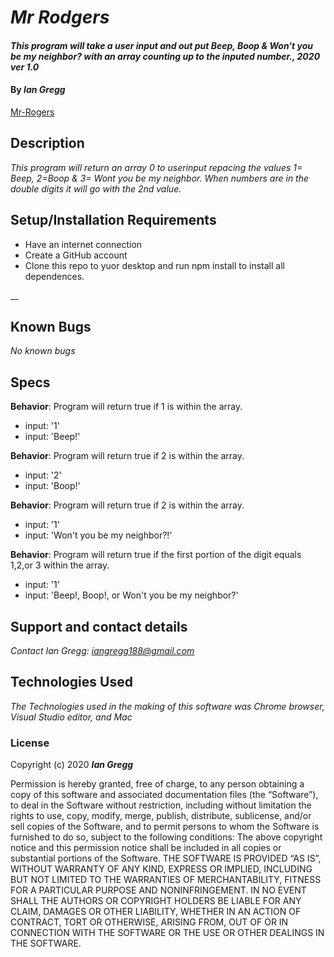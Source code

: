 # _Mr Rodgers_

#### _This program will take a user input and out put Beep, Boop & Won't you be my neighbor? with an array counting up to the inputed number., 2020 ver 1.0_

#### By _Ian Gregg_
[Mr-Rogers](https://github.com/oldgregg89/Mr-Rogers)


## Description

_This program will return an array 0 to userinput  repacing the values 1= Beep, 2=Boop & 3= Wont you be my neighbor. When numbers are in the double digits it will go with the 2nd value._

## Setup/Installation Requirements


* Have an internet connection 
* Create a GitHub account
* Clone this repo to yuor desktop and run npm install to install all dependences.

__

## Known Bugs

_No known bugs_

## Specs

**Behavior**: Program will return true if 1 is within the array.
* input: '1'
* input: 'Beep!'

**Behavior**: Program will return true if 2 is within the array.
* input: '2'
* input: 'Boop!'

**Behavior**: Program will return true if 2 is within the array.
* input: '1'
* input: 'Won't you be my neighbor?!'

**Behavior**: Program will return true if the first portion of the digit equals 1,2,or 3 within the array.
* input: '1'
* input: 'Beep!, Boop!, or Won't you be my neighbor?'

## Support and contact details

_Contact Ian Gregg: <iangregg188@gmail.com>_

## Technologies Used

_The Technologies used in the making of this software was Chrome browser, Visual Studio editor, and Mac_

### License

Copyright (c) 2020 **_Ian Gregg_**

Permission is hereby granted, free of charge, to any person obtaining a copy of this software and associated documentation files (the “Software”), to deal in the Software without restriction, including without limitation the rights to use, copy, modify, merge, publish, distribute, sublicense, and/or sell copies of the Software, and to permit persons to whom the Software is furnished to do so, subject to the following conditions:
The above copyright notice and this permission notice shall be included in all copies or substantial portions of the Software.
THE SOFTWARE IS PROVIDED “AS IS”, WITHOUT WARRANTY OF ANY KIND, EXPRESS OR IMPLIED, INCLUDING BUT NOT LIMITED TO THE WARRANTIES OF MERCHANTABILITY, FITNESS FOR A PARTICULAR PURPOSE AND NONINFRINGEMENT. IN NO EVENT SHALL THE AUTHORS OR COPYRIGHT HOLDERS BE LIABLE FOR ANY CLAIM, DAMAGES OR OTHER LIABILITY, WHETHER IN AN ACTION OF CONTRACT, TORT OR OTHERWISE, ARISING FROM, OUT OF OR IN CONNECTION WITH THE SOFTWARE OR THE USE OR OTHER DEALINGS IN THE SOFTWARE.

